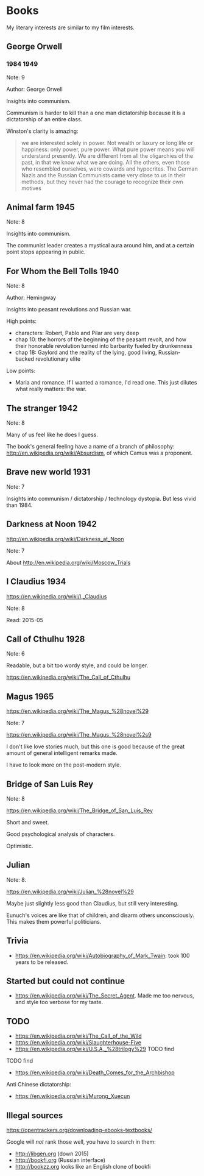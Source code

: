 # Books

My literary interests are similar to my film interests.

## George Orwell

### 1984 1949

Note: 9

Author: George Orwell

Insights into communism.

Communism is harder to kill than a one man dictatorship because it is a dictatorship of an entire class.

Winston's clarity is amazing:

> we are interested solely in power. Not wealth or luxury or long
life or happiness: only power, pure power. What pure power means you will
understand presently. We are different from all the oligarchies of the
past, in that we know what we are doing. All the others, even those who
resembled ourselves, were cowards and hypocrites. The German Nazis and the
Russian Communists came very close to us in their methods, but they never
had the courage to recognize their own motives

## Animal farm 1945

Note: 8

Insights into communism.

The communist leader creates a mystical aura around him, and at a certain point stops appearing in public.

## For Whom the Bell Tolls 1940

Note: 8

Author: Hemingway

Insights into peasant revolutions and Russian war.

High points:

- characters: Robert, Pablo and Pilar are very deep
- chap 10: the horrors of the beginning of the peasant revolt, and how their honorable revolution turned into barbarity fueled by drunkenness
- chap 18: Gaylord and the reality of the lying, good living, Russian-backed revolutionary elite

Low points:

- Maria and romance. If I wanted a romance, I'd read one. This just dilutes what really matters: the war.

## The stranger 1942

Note: 8

Many of us feel like he does I guess.

The book's general feeling have a name of a branch of philosophy: <http://en.wikipedia.org/wiki/Absurdism>, of which Camus was a proponent.

## Brave new world 1931

Note: 7

Insights into communism / dictatorship / technology dystopia. But less vivid than 1984.

## Darkness at Noon 1942

<http://en.wikipedia.org/wiki/Darkness_at_Noon>

Note: 7

About <http://en.wikipedia.org/wiki/Moscow_Trials>

## I Claudius 1934

<https://en.wikipedia.org/wiki/I,_Claudius>

Note: 8

Read: 2015-05

## Call of Cthulhu 1928

Note: 6

Readable, but a bit too wordy style, and could be longer.

<https://en.wikipedia.org/wiki/The_Call_of_Cthulhu>

## Magus 1965

<https://en.wikipedia.org/wiki/The_Magus_%28novel%29>

Note: 7

<https://en.wikipedia.org/wiki/The_Magus_%28novel%2s9>

I don't like love stories much, but this one is good because of the great amount of general intelligent remarks made.

I have to look more on the post-modern style.

## Bridge of San Luis Rey

Note: 8

<https://en.wikipedia.org/wiki/The_Bridge_of_San_Luis_Rey>

Short and sweet.

Good psychological analysis of characters.

Optimistic.

## Julian

Note: 8.

<https://en.wikipedia.org/wiki/Julian_%28novel%29>

Maybe just slightly less good than Claudius, but still very interesting.

Eunuch's voices are like that of children, and disarm others unconsciously. This makes them powerful politicians.

## Trivia

- <https://en.wikipedia.org/wiki/Autobiography_of_Mark_Twain>: took 100 years to be released.

## Started but could not continue

- <https://en.wikipedia.org/wiki/The_Secret_Agent>. Made me too nervous, and style too verbose for my taste.

## TODO

- <https://en.wikipedia.org/wiki/The_Call_of_the_Wild>
- <https://en.wikipedia.org/wiki/Slaughterhouse-Five>
- <https://en.wikipedia.org/wiki/U.S.A._%28trilogy%29> TODO find

TODO find

- <https://en.wikipedia.org/wiki/Death_Comes_for_the_Archbishop>

Anti Chinese dictatorship:

- <https://en.wikipedia.org/wiki/Murong_Xuecun>

## Illegal sources

https://opentrackers.org/downloading-ebooks-textbooks/

Google will *not* rank those well, you have to search in them:

- http://libgen.org (down 2015)
- http://bookfi.org (Russian interface)
- http://bookzz.org looks like an English clone of bookfi
